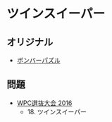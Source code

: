 # ツインスイーパー

## オリジナル
- [ボンバーパズル](minesweeper.md)

## 問題
- [WPC選抜大会 2016](../questions/jwpc2016.md)
	- 18\. ツインスイーパー
